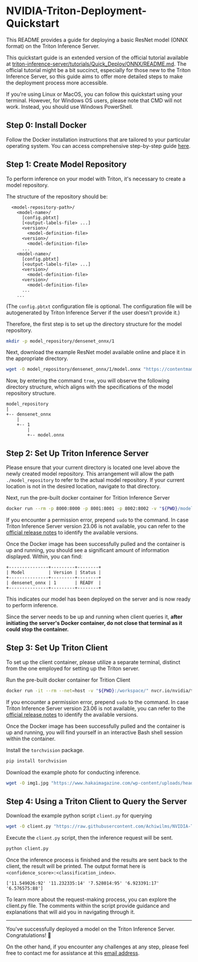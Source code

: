 <!-- 
# Copyright 2023, NVIDIA CORPORATION & AFFILIATES. All rights reserved.
#
# Redistribution and use in source and binary forms, with or without
# modification, are permitted provided that the following conditions
# are met:
#  * Redistributions of source code must retain the above copyright
#    notice, this list of conditions and the following disclaimer.
#  * Redistributions in binary form must reproduce the above copyright
#    notice, this list of conditions and the following disclaimer in the
#    documentation and/or other materials provided with the distribution.
#  * Neither the name of NVIDIA CORPORATION nor the names of its
#    contributors may be used to endorse or promote products derived
#    from this software without specific prior written permission.
#
# THIS SOFTWARE IS PROVIDED BY THE COPYRIGHT HOLDERS ``AS IS'' AND ANY
# EXPRESS OR IMPLIED WARRANTIES, INCLUDING, BUT NOT LIMITED TO, THE
# IMPLIED WARRANTIES OF MERCHANTABILITY AND FITNESS FOR A PARTICULAR
# PURPOSE ARE DISCLAIMED.  IN NO EVENT SHALL THE COPYRIGHT OWNER OR
# CONTRIBUTORS BE LIABLE FOR ANY DIRECT, INDIRECT, INCIDENTAL, SPECIAL,
# EXEMPLARY, OR CONSEQUENTIAL DAMAGES (INCLUDING, BUT NOT LIMITED TO,
# PROCUREMENT OF SUBSTITUTE GOODS OR SERVICES; LOSS OF USE, DATA, OR
# PROFITS; OR BUSINESS INTERRUPTION) HOWEVER CAUSED AND ON ANY THEORY
# OF LIABILITY, WHETHER IN CONTRACT, STRICT LIABILITY, OR TORT
# (INCLUDING NEGLIGENCE OR OTHERWISE) ARISING IN ANY WAY OUT OF THE USE
# OF THIS SOFTWARE, EVEN IF ADVISED OF THE POSSIBILITY OF SUCH DAMAGE.
-->

# NVIDIA-Triton-Deployment-Quickstart

This README provides a guide for deploying a basic ResNet model (ONNX format) on the Triton Inference Server. 

This quickstart guide is an extended version of the official tutorial available at [triton-inference-server/tutorials/Quick_Deploy/ONNX/README.md](https://github.com/triton-inference-server/tutorials/blob/main/Quick_Deploy/ONNX/README.md). The official tutorial might be a bit succinct, especially for those new to the Triton Inference Server, so this guide aims to offer more detailed steps to make the deployment process more accessible.

If you're using Linux or MacOS, you can follow this quickstart using your terminal. However, for Windows OS users, please note that CMD will not work. Instead, you should use Windows PowerShell.

## Step 0: Install Docker
Follow the Docker installation instructions that are tailored to your particular operating system. You can access comprehensive step-by-step guide [here](https://docs.docker.com/engine/install/).


## Step 1: Create Model Repository

To perform inference on your model with Triton, it's necessary to create a model repository.

The structure of the repository should be:
```
  <model-repository-path>/
    <model-name>/
      [config.pbtxt]
      [<output-labels-file> ...]
      <version>/
        <model-definition-file>
      <version>/
        <model-definition-file>
      ...
    <model-name>/
      [config.pbtxt]
      [<output-labels-file> ...]
      <version>/
        <model-definition-file>
      <version>/
        <model-definition-file>
      ...
    ...
```

(The `config.pbtxt` configuration file is optional. The configuration file will be autogenerated by Triton Inference Server if the user doesn't provide it.)


Therefore, the first step is to set up the directory structure for the model repository.
```bash
mkdir -p model_repository/densenet_onnx/1
```

Next, download the example ResNet model available online and place it in the appropriate directory.
```bash
wget -O model_repository/densenet_onnx/1/model.onnx "https://contentmamluswest001.blob.core.windows.net/content/14b2744cf8d6418c87ffddc3f3127242/9502630827244d60a1214f250e3bbca7/08aed7327d694b8dbaee2c97b8d0fcba/densenet121-1.2.onnx"
```
Now, by entering the command `tree`, you will observe the following directory structure, which aligns with the specifications of the model repository structure.
```
model_repository
|
+-- densenet_onnx
    |
    +-- 1
        |
        +-- model.onnx
```


## Step 2: Set Up Triton Inference Server
Please ensure that your current directory is located one level above the newly created model repository. This arrangement will allow the path `./model_repository` to refer to the actual model repository. If your current location is not in the desired location, navigate to that directory.

Next, run the pre-built docker container for Trition Inference Server
```bash
docker run --rm -p 8000:8000 -p 8001:8001 -p 8002:8002 -v "${PWD}/model_repository:/models" nvcr.io/nvidia/tritonserver:23.06-py3 tritonserver --model-repository=/models
```
If you encounter a permission error, prepend `sudo` to the command. In case Triton Inference Server version 23.06 is not available, you can refer to the [official release notes](https://docs.nvidia.com/deeplearning/triton-inference-server/release-notes/index.html) to identify the available versions.

Once the Docker image has been successfully pulled and the container is up and running, you should see a significant amount of information displayed. Within, you can find:
```
+---------------+---------+--------+
| Model         | Version | Status |
+---------------+---------+--------+
| densenet_onnx | 1       | READY  |
+---------------+---------+--------+
```
This indicates our model has been deployed on the server and is now ready to perform inference.

 Since the server needs to be up and running when client queries it, **after initiating the server's Docker container, do not close that terminal as it could stop the container.**

## Step 3: Set Up Triton Client
 
To set up the client container, please utilize a separate terminal, distinct from the one employed for setting up the Triton server.

Run the pre-built docker container for Trition Client
```bash
docker run -it --rm --net=host -v "${PWD}:/workspace/" nvcr.io/nvidia/tritonserver:23.06-py3-sdk bash
```
If you encounter a permission error, prepend `sudo` to the command. In case Triton Inference Server version 23.06 is not available, you can refer to the [official release notes](https://docs.nvidia.com/deeplearning/triton-inference-server/release-notes/index.html) to identify the available versions.

Once the Docker image has been successfully pulled and the container is up and running, you will find yourself in an interactive Bash shell session within the container.

Install the `torchvision` package.
```bash
pip install torchvision
```

Download the example photo for conducting inference.
```bash
wget -O img1.jpg "https://www.hakaimagazine.com/wp-content/uploads/header-gulf-birds.jpg"
```

## Step 4: Using a Triton Client to Query the Server

Download the example python script `client.py` for querying
```bash
wget -O client.py "https://raw.githubusercontent.com/Achiwilms/NVIDIA-Triton-Deployment-Quickstart/main/client.py"
```

Execute the `client.py` script, then the inference request will be sent.
```bash
python client.py
```

Once the inference process is finished and the results are sent back to the client, the result will be printed. The output format here is `<confidence_score>:<classification_index>`. 
```
['11.549026:92' '11.232335:14' '7.528014:95' '6.923391:17' '6.576575:88']
```
To learn more about the request-making process, you can explore the client.py file. The comments within the script provide guidance and explanations that will aid you in navigating through it.

---

You've successfully deployed a model on the Triton Inference Server. Congratulations! 🎉 

On the other hand, if you encounter any challenges at any step, please feel free to contact me for assistance at this [email address](mailto:b09901074@g.ntu.edu.tw).